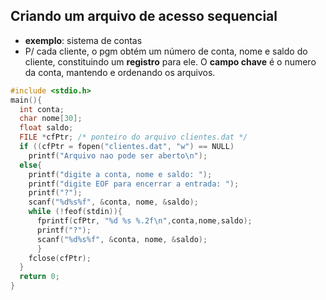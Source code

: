 ## Criando um arquivo de acesso sequencial
- **exemplo**: sistema de contas
- P/ cada cliente, o pgm obtém um número de conta, nome e saldo do cliente, constituindo um **registro** para ele. O **campo chave** é o numero da conta, mantendo e ordenando os arquivos.
```C
#include <stdio.h>
main(){
  int conta;
  char nome[30];
  float saldo;
  FILE *cfPtr; /* ponteiro do arquivo clientes.dat */
  if ((cfPtr = fopen("clientes.dat", "w") == NULL)
    printf("Arquivo nao pode ser aberto\n");
  else{
    printf("digite a conta, nome e saldo: ");
    printf("digite EOF para encerrar a entrada: ");
    printf("?");
    scanf("%d%s%f", &conta, nome, &saldo);
    while (!feof(stdin)){
      fprintf(cfPtr, "%d %s %.2f\n",conta,nome,saldo);
      printf("?");
      scanf("%d%s%f", &conta, nome, &saldo);
      }
    fclose(cfPtr);
  }
  return 0;
}
```
